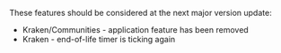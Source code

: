 These features should be considered at the next major version update:

- Kraken/Communities - application feature has been removed
- Kraken - end-of-life timer is ticking again
